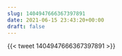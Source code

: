 ```yaml
---
slug: 1404947666367397891
date: 2021-06-15 23:43:20+00:00
draft: false
---
```


{{< tweet 1404947666367397891 >}}
